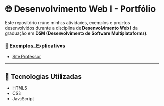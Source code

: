 # 🌐 Desenvolvimento Web I - Portfólio

Este repositório reúne minhas atividades, exemplos e projetos desenvolvidos durante a disciplina de **Desenvolvimento Web I** da graduação em **DSM (Desenvolvimento de Software Multiplataforma)**.

### 🔹 Exemplos_Explicativos

- [Site Professor](exemplos/site-professor/index.html)

---

## 🚀 Tecnologias Utilizadas

- HTML5
- CSS
- JavaScript
